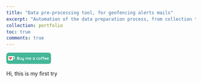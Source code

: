 ```yaml
---
title: "Data pre-processing tool, for geofencing alerts mails"
excerpt: "Automation of the data preparation process, from collection to delivery"
collection: portfolio
toc: true
comments: true
---
```


[<img src="/images/kofi.png" alt="Buy me a coffee" height="30">](https://ko-fi.com/hamzaim)  

Hi, this is my first try
